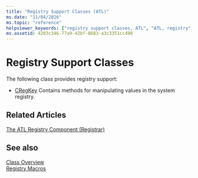 ```yaml
---
title: "Registry Support Classes (ATL)"
ms.date: "11/04/2016"
ms.topic: "reference"
helpviewer_keywords: ["registry support classes, ATL", "ATL, registry", "registry support classes"]
ms.assetid: 4203c346-77a9-42bf-8683-a3c3351cc490
---
```

# Registry Support Classes

The following class provides registry support:

- [CRegKey](../atl/reference/cregkey-class.md) Contains methods for manipulating values in the system registry.

## Related Articles

[The ATL Registry Component (Registrar)](../atl/atl-registry-component-registrar.md)

## See also

[Class Overview](../atl/atl-class-overview.md)<br/>
[Registry Macros](../atl/reference/registry-macros.md)
